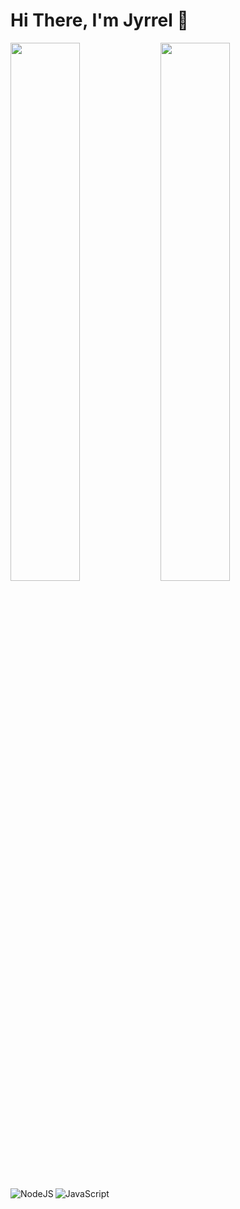# Hi There, I'm Jyrrel 👋
<img align="left" width="47%" src="https://github-readme-stats.vercel.app/api?username=Jyrrel&theme=dark&show_icons=true" />
<img allign="left" width="47%" src="https://github-readme-stats.vercel.app/api/top-langs/?username=Jyrrel&langs_count=8"/>

<img align="left" alt="NodeJS" src="https://img.shields.io/badge/node.js-23438530.svg? style-for-the-badge&logo=node-dot-js&logoColor=white"/>
<img align="left" alt="JavaScript" src="https://img.shields.io/badge/javascript- 23323338.svg7style=for-the-badge&logo=javascript&logoColor=423F7DF1E"/>
